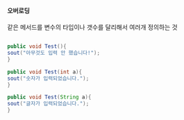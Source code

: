 #### 오버로딩

같은 메서드를 변수의 타입이나 갯수를 달리해서 여러개 정의하는 것

```java

public void Test(){
sout("아무것도 입력 안 했습니다!");
}

public void Test(int a){
sout("숫자가 입력되었습니다.");
}

public void Test(String a){
sout("글자가 입력되었습니다.");
}

```